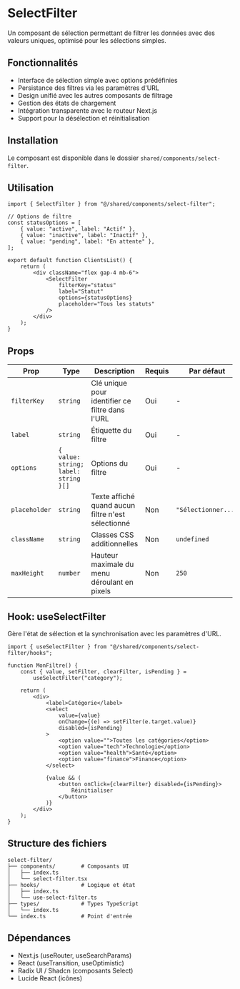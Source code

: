 # SelectFilter

Un composant de sélection permettant de filtrer les données avec des valeurs uniques, optimisé pour les sélections simples.

## Fonctionnalités

- Interface de sélection simple avec options prédéfinies
- Persistance des filtres via les paramètres d'URL
- Design unifié avec les autres composants de filtrage
- Gestion des états de chargement
- Intégration transparente avec le routeur Next.js
- Support pour la désélection et réinitialisation

## Installation

Le composant est disponible dans le dossier `shared/components/select-filter`.

## Utilisation

```tsx
import { SelectFilter } from "@/shared/components/select-filter";

// Options de filtre
const statusOptions = [
	{ value: "active", label: "Actif" },
	{ value: "inactive", label: "Inactif" },
	{ value: "pending", label: "En attente" },
];

export default function ClientsList() {
	return (
		<div className="flex gap-4 mb-6">
			<SelectFilter
				filterKey="status"
				label="Statut"
				options={statusOptions}
				placeholder="Tous les statuts"
			/>
		</div>
	);
}
```

## Props

| Prop          | Type                                 | Description                                        | Requis | Par défaut          |
| ------------- | ------------------------------------ | -------------------------------------------------- | ------ | ------------------- |
| `filterKey`   | `string`                             | Clé unique pour identifier ce filtre dans l'URL    | Oui    | -                   |
| `label`       | `string`                             | Étiquette du filtre                                | Oui    | -                   |
| `options`     | `{ value: string; label: string }[]` | Options du filtre                                  | Oui    | -                   |
| `placeholder` | `string`                             | Texte affiché quand aucun filtre n'est sélectionné | Non    | `"Sélectionner..."` |
| `className`   | `string`                             | Classes CSS additionnelles                         | Non    | `undefined`         |
| `maxHeight`   | `number`                             | Hauteur maximale du menu déroulant en pixels       | Non    | `250`               |

## Hook: useSelectFilter

Gère l'état de sélection et la synchronisation avec les paramètres d'URL.

```tsx
import { useSelectFilter } from "@/shared/components/select-filter/hooks";

function MonFiltre() {
	const { value, setFilter, clearFilter, isPending } =
		useSelectFilter("category");

	return (
		<div>
			<label>Catégorie</label>
			<select
				value={value}
				onChange={(e) => setFilter(e.target.value)}
				disabled={isPending}
			>
				<option value="">Toutes les catégories</option>
				<option value="tech">Technologie</option>
				<option value="health">Santé</option>
				<option value="finance">Finance</option>
			</select>

			{value && (
				<button onClick={clearFilter} disabled={isPending}>
					Réinitialiser
				</button>
			)}
		</div>
	);
}
```

## Structure des fichiers

```
select-filter/
├── components/        # Composants UI
│   ├── index.ts
│   └── select-filter.tsx
├── hooks/             # Logique et état
│   ├── index.ts
│   └── use-select-filter.ts
├── types/             # Types TypeScript
│   └── index.ts
└── index.ts           # Point d'entrée
```

## Dépendances

- Next.js (useRouter, useSearchParams)
- React (useTransition, useOptimistic)
- Radix UI / Shadcn (composants Select)
- Lucide React (icônes)
